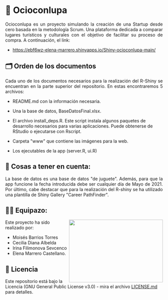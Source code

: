 # 🏅 Ocioconlupa

<p align="justify">Ocioconlupa es un proyecto simulando la creación de una Startup desde cero basada en la metodología Scrum. Una plataforma dedicada a comparar lugares turísticos y culturales con el objetivo de facilitar su proceso de compra. A continuación, el link:</p>

- https://ebf6wz-elena-marrero.shinyapps.io/Shiny-ocioconlupa-main/

## 🗂 Orden de los documentos

<p align="justify">Cada uno de los documentos necesarios para la realización del R-Shiny se encuentran en la parte superior del repositorio. En estas encontraremos 5 archivos:

- README.md con la información necesaria.

- Una la base de datos, BaseDatosFinal.xlsx.

- El archivo install_deps.R. Este script instala algunos paquetes de desarrollo necesarios para varias aplicaciones. Puede obtenerse de RStudio o ejecutarse con Rscript.

- Carpeta "www" que contiene las imágenes para la web.

- Los ejecutables de la app (server.R, ui.R) 

## 👀 Cosas a tener en cuenta:

<p align="justify">La base de datos es una base de datos "de juguete". Además, para que la app funcione la fecha introducida debe ser cualquier día de Mayo de 2021. Por último, cabe destacar que para la realización del R-shiny se ha utilizado una plantilla de Shiny Gallery "Career PathFinder".</p>

## 👫👭 Equipazo:

<img src="https://user-images.githubusercontent.com/98991004/200295122-6048a7dd-3013-4ff9-92e9-75726e0e2d80.jpg" align="right" width="300" height="200">

Este proyecto ha sido realizado por: 


- Moisés Barrios Torres
- Cecilia Diana Albelda
- Irina Filimonova Sevcenco
- Elena Marrero Castellano.

## 📄 Licencia 

Este repositorio está bajo la Licencia (GNU General Public License v3.0) - mira el archivo [LICENSE.md](LICENSE.md) para detalles.
